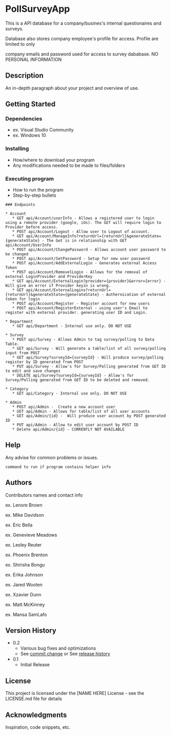 # PollSurveyApp

This is a API database for a company/busines's internal questionaires and surveys. 

Database also stores company employee's profile for access. Profile are limited to only 

company emails and password used for access to survey dababase. NO PERSONAL INFORMATION

## Description

An in-depth paragraph about your project and overview of use.

## Getting Started

### Dependencies

* ex. Visual Studio Community
* ex. Windows 10

### Installing

* How/where to download your program
* Any modifications needed to be made to files/folders

### Executing program

* How to run the program
* Step-by-step bullets
```
### Endpoints

* Account
   * GET api/Account/userInfo - Allows a registered user to login using a remote provider (google, iOs). The GET will require login to Provider before access.
   * POST api/Account/Logout - Allow user to Logout of account.
   * GET api/Account/ManageInfo?returnUrl={returnUrl}&generateState={generateState} - The Get is in relationship with GET api/Account/UserInfo
   * POST api/Account/ChangePassword - Allows account user password to be changed
   * POST api/Account/SetPassword - Setup for new user password
   * POST api/Account/AddExternalLogin - Generates external Access Token
   * POST api/Account/RemovelLogin - Allows for the removal of external LoginProvider and ProviderKey
   * GET api/Account/ExternalLogin?provider={provider}&error={error} - Will give an error if Provider keyin is wrong.
   * GET api/Account/ExternalLogins?returnUrl={returnUrl}&generateState={generateState} - Authernication of external token for login
   * POST api/Account/Register - Register account for new users
   * POST api/Account/RegisterExternal - using user's Email to register with external provider. generating user ID and Login.

* Department
   * GET api/Department - Internal use only. DO NOT USE

* Survey
   * POST api/Survey - Allows Admin to tag survey/polling to Data Table.
   * GET api/Survey - Will generate a table/list of all survey/polling input from POST
   * GET api/Survey?surveyId={surveyId} - Will produce survey/polling register by ID generated from POST
   * PUT api/Survey - Allow's for Survey/Polling generated from GET ID to edit and save changes
   * DELETE api/Survey?surveyId={surveyId} - Allow's for Survey/Polling generated from GET ID to be deleted and removed.

* Category
   * GET api/Category - Internal use only. DO NOT USE

* Admin
   * POST api/Admin -  Create a new account user
   * GET api/Admin - Allows for table/list of all user accounts
   * GET api/Admin/{id} -  Will produce user account by POST generated ID
   * PUT api/Admin - Allow to edit user account by POST ID
   * Delete api/Admin/{id} - CURRENTLY NOT AVAILABLE
```
   
## Help

Any advise for common problems or issues.
```
command to run if program contains helper info
```

## Authors

Contributors names and contact info

ex. Lenore Brown

ex. Mike Davidson

ex. Eric Bella

ex. Genevieve Meadows

ex. Lesley Reuter

ex. Phoenix Brenton

ex. Shirisha Bongu

ex. Erika Johnson

ex. Jared Wooten

ex. Xzavier Dunn

ex. Matt McKinney

ex. Mansa SamLafo

## Version History

* 0.2
    * Various bug fixes and optimizations
    * See [commit change]() or See [release history]()
* 0.1
    * Initial Release

## License

This project is licensed under the [NAME HERE] License - see the LICENSE.md file for details

## Acknowledgments

Inspiration, code snippets, etc.
